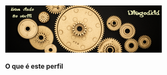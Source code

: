 ![Bem vindo ao Diego.dkid!](https://github.com/Diegodkid/Diegodkid/blob/main/Untitled.png)

## O que é este perfil
